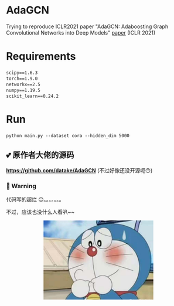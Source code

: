 # AdaGCN
Trying to reproduce ICLR2021 paper "AdaGCN: Adaboosting Graph Convolutional Networks into Deep Models" [paper](https://openreview.net/forum?id=QkRbdiiEjM) (ICLR 2021)

# Requirements
```
scipy==1.6.3
torch==1.9.0
networkx==2.5
numpy==1.19.5
scikit_learn==0.24.2
```

# Run
```
python main.py --dataset cora --hidden_dim 5000
```



## :two_hearts: 原作者大佬的源码
**https://github.com/datake/AdaGCN**  (不过好像还没开源呃:no_mouth:)


### :star2: Warning
代码写的超烂 :pensive:。。。。。。。

不过，应该也没什么人看叭~~

<p align="center">
  <img width="300" src="img/duolaADream.jpg">
</p>